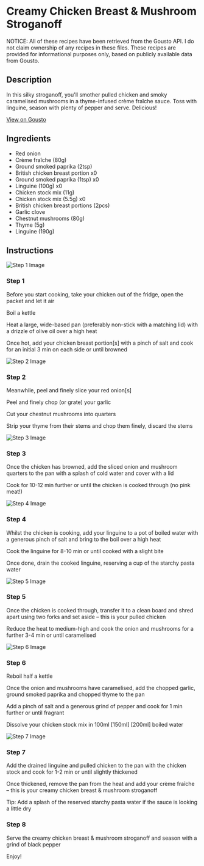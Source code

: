 # Creamy Chicken Breast & Mushroom Stroganoff

NOTICE: All of these recipes have been retrieved from the Gousto API. I do not claim ownership of any recipes in these files. These recipes are provided for informational purposes only, based on publicly available data from Gousto.

## Description

In this silky stroganoff, you'll smother pulled chicken and smoky caramelised mushrooms in a thyme-infused crème fraîche sauce. Toss with linguine, season with plenty of pepper and serve. Delicious!

[View on Gousto](https://www.gousto.co.uk/recipes/cookbook/creamy-chicken-breast-mushroom-stroganoff)

## Ingredients

- Red onion
- Crème fraîche (80g)
- Ground smoked paprika (2tsp)
- British chicken breast portion x0
- Ground smoked paprika (1tsp) x0
- Linguine (100g) x0
- Chicken stock mix (11g)
- Chicken stock mix (5.5g) x0
- British chicken breast portions (2pcs)
- Garlic clove
- Chestnut mushrooms (80g)
- Thyme (5g)
- Linguine (190g)

## Instructions

![Step 1 Image](https://production-media.gousto.co.uk/cms/recipe-step-image/Step-1-1709635842274-x200.jpg)

### Step 1

Before you start cooking, take your chicken out of the fridge, open the packet and let it air

Boil a kettle

Heat a large, wide-based pan (preferably non-stick with a matching lid) with a drizzle of olive oil over a high heat

Once hot, add your chicken breast portion[s] with a pinch of salt and cook for an initial 3 min on each side or until browned

![Step 2 Image](https://production-media.gousto.co.uk/cms/recipe-step-image/Step-2-1678890110010-x200.jpg)

### Step 2

Meanwhile, peel and finely slice your red onion[s]

Peel and finely chop (or grate) your garlic

Cut your chestnut mushrooms into quarters

Strip your thyme from their stems and chop them finely, discard the stems

![Step 3 Image](https://production-media.gousto.co.uk/cms/recipe-step-image/Step-3-1709635859450-x200.jpg)

### Step 3

Once the chicken has browned, add the sliced onion and mushroom quarters to the pan with a splash of cold water and cover with a lid

Cook for 10-12 min further or until the chicken is cooked through (no pink meat!)

![Step 4 Image](https://production-media.gousto.co.uk/cms/recipe-step-image/Step-4-1678890127223-x200.jpg)

### Step 4

Whilst the chicken is cooking, add your linguine to a pot of boiled water with a generous pinch of salt and bring to the boil over a high heat

Cook the linguine for 8-10 min or until cooked with a slight bite

Once done, drain the cooked linguine, reserving a cup of the starchy pasta water

![Step 5 Image](https://production-media.gousto.co.uk/cms/recipe-step-image/Step-5-1678890133791-x200.jpg)

### Step 5

Once the chicken is cooked through, transfer it to a clean board and shred apart using two forks and set aside – this is your pulled chicken

Reduce the heat to medium-high and cook the onion and mushrooms for a further 3-4 min or until caramelised

![Step 6 Image](https://production-media.gousto.co.uk/cms/recipe-step-image/Step-6-1678890140875-x200.jpg)

### Step 6

Reboil half a kettle

Once the onion and mushrooms have caramelised, add the chopped garlic, ground smoked paprika and chopped thyme to the pan

Add a pinch of salt and a generous grind of pepper and cook for 1 min further or until fragrant

Dissolve your chicken stock mix in 100ml <span class="text-purple">[150ml]</span> <span class="text-danger">[200ml]</span> boiled water

![Step 7 Image](https://production-media.gousto.co.uk/cms/recipe-step-image/Step-7-1678890145739-x200.jpg)

### Step 7

Add the drained linguine and pulled chicken to the pan with the chicken stock and cook for 1-2 min or until slightly thickened

Once thickened, remove the pan from the heat and add your crème fraîche – this is your creamy chicken breast & mushroom stroganoff

Tip: Add a splash of the reserved starchy pasta water if the sauce is looking a little dry

### Step 8

Serve the creamy chicken breast & mushroom stroganoff and season with a grind of black pepper

Enjoy!


